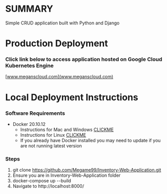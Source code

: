 # SUMMARY
Simple CRUD application built with Python and Django

# Production Deployment
### Click link below to access application hosted on Google Cloud Kubernetes Engine

[www.meganscloud.com](www.meganscloud.com) 

# Local Deployment Instructions
### Software Requirements 
* Docker 20.10.12
  * Instructions for Mac and Windows [CLICKME](https://docs.docker.com/desktop/) 
  * Instructions for Linux [CLICKME](https://docs.docker.com/engine/install/) 
  * If you already have Docker installed you may need to update if you are not running latest version 
### Steps
1. git clone https://github.com/Megame99/Inventory-Web-Application.git
2. Ensure you are in Inventory-Web-Application folder
3. docker-compose up --build
4. Navigate to http://localhost:8000/ 
